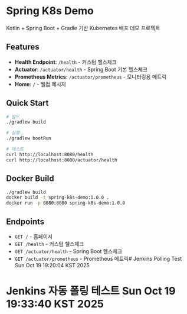 # Spring K8s Demo

Kotlin + Spring Boot + Gradle 기반 Kubernetes 배포 데모 프로젝트

## Features

- **Health Endpoint**: `/health` - 커스텀 헬스체크
- **Actuator**: `/actuator/health` - Spring Boot 기본 헬스체크
- **Prometheus Metrics**: `/actuator/prometheus` - 모니터링용 메트릭
- **Home**: `/` - 웰컴 메시지

## Quick Start

```bash
# 빌드
./gradlew build

# 실행
./gradlew bootRun

# 테스트
curl http://localhost:8080/health
curl http://localhost:8080/actuator/health
```

## Docker Build

```bash
./gradlew build
docker build -t spring-k8s-demo:1.0.0 .
docker run -p 8080:8080 spring-k8s-demo:1.0.0
```

## Endpoints

- `GET /` - 홈페이지
- `GET /health` - 커스텀 헬스체크
- `GET /actuator/health` - Spring Boot 헬스체크
- `GET /actuator/prometheus` - Prometheus 메트릭# Jenkins Polling Test Sun Oct 19 19:20:04 KST 2025
# Jenkins 자동 폴링 테스트 Sun Oct 19 19:33:40 KST 2025
